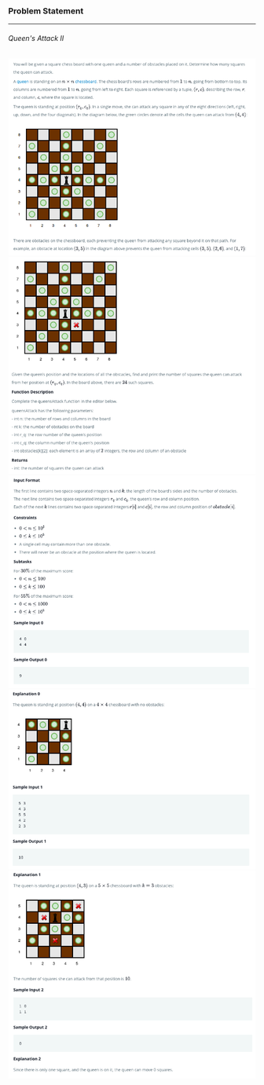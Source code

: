 ### Problem Statement

---

###### Queen's Attack II

![](./que1.png)
![](./que2.png)
![](./que3.png)
![](./que4.png)
![](./que5.png)
